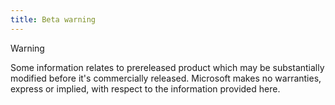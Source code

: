 ```yaml
---
title: Beta warning
---
```

> [!WARNING]
> Some information relates to prereleased product which may be substantially modified before it's commercially released. Microsoft makes no warranties, express or implied, with respect to the information provided here.